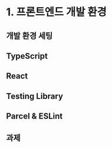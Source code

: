 # 1. 프론트엔드 개발 환경

## 개발 환경 세팅

## TypeScript

## React

## Testing Library

## Parcel & ESLint

## 과제

